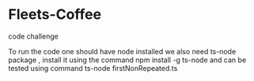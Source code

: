 # Fleets-Coffee
code challenge

To run the code one should have node installed we also need ts-node package , 
install it using the command 
npm install -g ts-node 
and can be tested using command 
ts-node firstNonRepeated.ts
